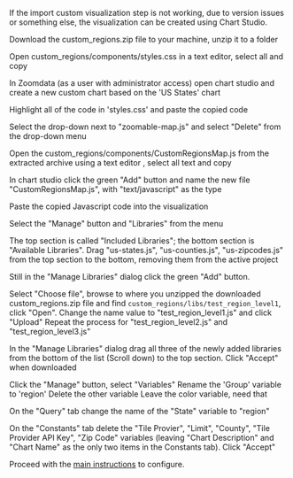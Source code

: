 If the import custom visualization step is not working, due to version issues or something else, the visualization can be created using Chart Studio.

Download the custom_regions.zip file to your machine, unzip it to a folder

Open custom_regions/components/styles.css in a text editor, select all and copy

In Zoomdata (as a user with administrator access) open chart studio and create a new custom chart based on the 'US States' chart

Highlight all of the code in 'styles.css' and paste the copied code

Select the drop-down next to "zoomable-map.js" and select "Delete" from the drop-down menu

Open the custom_regions/components/CustomRegionsMap.js from the extracted archive using a text editor , select all text and copy

In chart studio click the green "Add" button and name the new file "CustomRegionsMap.js", with "text/javascript" as the type

Paste the copied Javascript code into the visualization

Select the "Manage" button and "Libraries" from the menu

The top section is called "Included Libraries"; the bottom section is "Available Libraries".  Drag "us-states.js", "us-counties.js", "us-zipcodes.js" from the top section to the bottom, removing them from the active project

Still in the "Manage Libraries" dialog click the green "Add" button.  

Select "Choose file", browse to where you unzipped the downloaded custom_regions.zip file and find `custom_regions/libs/test_region_level1`, click "Open".  Change the name value to "test_region_level1.js" and click "Upload"
Repeat the process for "test_region_level2.js" and "test_region_level3.js"

In the "Manage Libraries" dialog drag all three of the newly added libraries from the bottom of the list (Scroll down) to the top section.  Click "Accept" when downloaded

Click the "Manage" button, select "Variables"
Rename the 'Group' variable to 'region'
Delete the other variable
Leave the color variable, need that

On the "Query" tab change the name of the "State" variable to "region"

On the "Constants" tab delete the "Tile Provier", "Limit", "County", "Tile Provider API Key", "Zip Code" variables (leaving "Chart Description" and "Chart Name" as the only two items in the Constants tab).  Click "Accept"







Proceed with the [main instructions](./Home.md) to configure.
